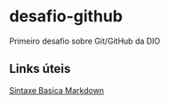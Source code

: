 # desafio-github
Primeiro desafio sobre Git/GitHub da DIO

## Links úteis
[Sintaxe Basica Markdown](https://www.markdownguide.org/basic-syntax/)
